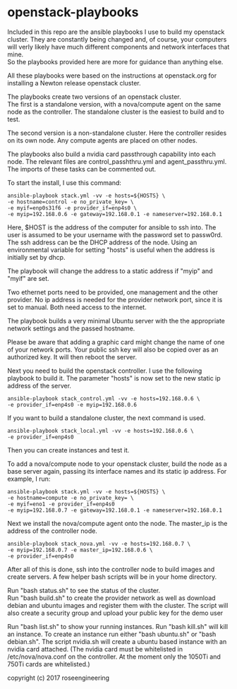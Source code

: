 
openstack-playbooks
===========================

Included in this repo are the ansible playbooks I use to build
my openstack cluster.  They are constantly being changed
and, of course, your computers will verly likely have much
different components and network interfaces that mine.  
So the playbooks provided here
are more for guidance than anything else.

All these playbooks were based on the instructions at openstack.org
for installing a Newton release openstack cluster.

The playbooks create two versions of an openstack cluster.  
The first is a standalone version, with a nova/compute agent 
on the same node as the controller.  The standalone cluster is 
the easiest to build and to test.

The second version is a non-standalone cluster.  Here the controller
resides on its own node.  Any compute agents are placed on 
other nodes.

The playbooks also build a nvidia card passthrough capability
into each node.   The relevant files are control\_passhthru.yml
and agent\_passthru.yml.  The imports of these tasks can
be commented out.

To start the install, I use this command: 

    ansible-playbook stack.yml -vv -e hosts=${HOSTS} \
    -e hostname=control -e no_private_key= \
    -e myif=enp0s31f6 -e provider_if=enp4s0 \
    -e myip=192.168.0.6 -e gateway=192.168.0.1 -e nameserver=192.168.0.1

Here, $HOST 
is the address of the computer for ansible to ssh into.  The user
is assumed to be your username with the password set to passw0rd.
The ssh address can be the DHCP address of the node.  Using
an environmental variable for setting "hosts" is useful when 
the address is initially set by dhcp.

The playbook will change the address to a static address if 
"myip" and "myif" are set.  

Two ethernet ports need to be provided, one management and 
the other provider.  No ip address is needed for the provider 
network port, since it is set to manual.  Both need access to
the internet.

The playbook builds a very minimal Ubuntu server with the
the appropriate network settings and the passed hostname.  

Please be aware that adding a graphic card might
change the name of one of your network ports.
Your public ssh key will also be copied over as an authorized key.
It will then reboot the server.

Next you need to build the openstack controller.  I use the following
playbook to build it.  The parameter "hosts" is now set to the new 
static ip address of the server.

    ansible-playbook stack_control.yml -vv -e hosts=192.168.0.6 \
    -e provider_if=enp4s0 -e myip=192.168.0.6

If you want to build a standalone cluster, the next command is used.

    ansible-playbook stack_local.yml -vv -e hosts=192.168.0.6 \
    -e provider_if=enp4s0

Then you can create instances and test it.

To add a nova/compute node to your openstack cluster, build the node
as a base server again, passing its interface names and its static ip address.
For example, I run:

    ansible-playbook stack.yml -vv -e hosts=${HOSTS} \
    -e hostname=compute -e no_private_key= \
    -e myif=eno1 -e provider_if=enp4s0
    -e myip=192.168.0.7 -e gateway=192.168.0.1 -e nameserver=192.168.0.1

Next we install the nova/compute agent onto the node.  The master\_ip is the
address of the controller node.

    ansible-playbook stack_nova.yml -vv -e hosts=192.168.0.7 \
    -e myip=192.168.0.7 -e master_ip=192.168.0.6 \
    -e provider_if=enp4s0 

After all of this is done, ssh into the controller node to build
images and create servers.  A few helper bash scripts will be 
in your home directory.  

Run "bash status.sh" to see the status of the cluster.  
Run "bash build.sh" to create the provider network as well as 
download debian and ubuntu images and register them with the cluster.
The script will also create a security group and upload your public key
for the demo user

Run "bash list.sh" to show your running instances.  Run "bash kill.sh"
will kill an instance.  To create an instance run either "bash ubuntu.sh"
or "bash debian.sh".  The script nvidia.sh will create a ubuntu
based instance with an nvidia card attached.  (The nvidia card must
be whitelisted in /etc/nova/nova.conf on the controller. At the moment
only the 1050Ti and 750Ti cards are whitelisted.)

copyright (c) 2017 roseengineering




